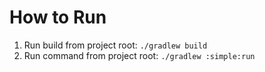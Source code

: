 # How to Run

1. Run build from project root: `./gradlew build`
2. Run command from project root: `./gradlew :simple:run`
